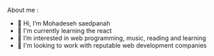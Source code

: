 About me :
- 👋 Hi, I’m Mohadeseh saedpanah
- 🌱 I'm currently learning the react
- 👀 I’m interested in web programming, music, reading and learning
- 💞️ I'm looking to work with reputable web development companies

<!---
mohadeseh-saedpanah76/mohadeseh-saedpanah76 is a ✨ special ✨ repository because its `README.md` (this file) appears on your GitHub profile.
You can click the Preview link to take a look at your changes.
--->
